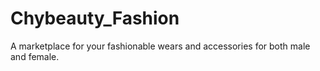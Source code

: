 # Chybeauty_Fashion
A marketplace for your fashionable wears and accessories for both male and female.
